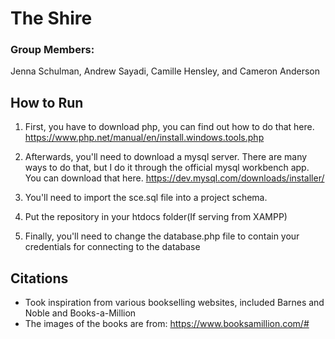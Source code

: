 # The Shire
### Group Members:
Jenna Schulman, Andrew Sayadi, Camille Hensley, and Cameron Anderson

## How to Run
1) First, you have to download php, you can find out how to do that here. 
https://www.php.net/manual/en/install.windows.tools.php

2) Afterwards, you'll need to download a mysql server. There are many ways to do that, but I do it through the official mysql workbench app. You can download that here.
https://dev.mysql.com/downloads/installer/

3) You'll need to import the sce.sql file into a project schema.

4) Put the repository in your htdocs folder(If serving from XAMPP)

5) Finally, you'll need to change the database.php file to contain your credentials for connecting to the database



## Citations
* Took inspiration from various bookselling websites, included Barnes and Noble and Books-a-Million
* The images of the books are from: https://www.booksamillion.com/#
